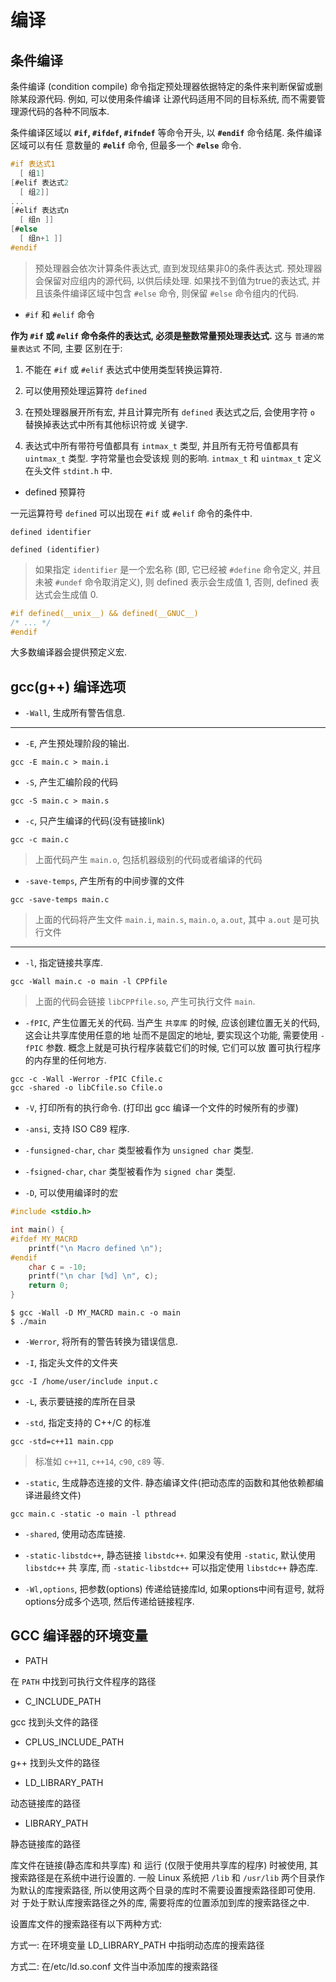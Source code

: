 # 编译

## 条件编译

条件编译 (condition compile) 命令指定预处理器依据特定的条件来判断保留或删除某段源代码. 例如, 可以使用条件编译
让源代码适用不同的目标系统, 而不需要管理源代码的各种不同版本.

条件编译区域以 **`#if`, `#ifdef`, `#ifndef`** 等命令开头, 以 **`#endif`** 命令结尾. 条件编译区域可以有任
意数量的 **`#elif`** 命令, 但最多一个 **`#else`** 命令.

```c
#if 表达式1
  [ 组1]
[#elif 表达式2
  [ 组2]]
...
[#elif 表达式n
  [ 组n ]]
[#else
  [ 组n+1 ]]
#endif
```

> 预处理器会依次计算条件表达式, 直到发现结果非0的条件表达式. 预处理器会保留对应组内的源代码, 以供后续处理.
> 如果找不到值为true的表达式, 并且该条件编译区域中包含 `#else` 命令, 则保留 `#else` 命令组内的代码.
 

- `#if` 和 `#elif` 命令 

**作为 `#if` 或 `#elif` 命令条件的表达式, 必须是整数常量预处理表达式.** 这与 `普通的常量表达式` 不同, 主要
区别在于:

1) 不能在 `#if` 或 `#elif` 表达式中使用类型转换运算符.

2) 可以使用预处理运算符 `defined`

3) 在预处理器展开所有宏, 并且计算完所有 `defined` 表达式之后, 会使用字符 `o` 替换掉表达式中所有其他标识符或
关键字.

4) 表达式中所有带符号值都具有 `intmax_t` 类型, 并且所有无符号值都具有 `uintmax_t` 类型. 字符常量也会受该规
则的影响. `intmax_t` 和 `uintmax_t` 定义在头文件 `stdint.h` 中.


- defined 预算符

一元运算符号 `defined` 可以出现在 `#if` 或 `#elif` 命令的条件中.

```
defined identifier

defined (identifier)
``` 

> 如果指定 `identifier` 是一个宏名称 (即, 它已经被 `#define` 命令定义, 并且未被 `#undef` 命令取消定义), 则
> defined 表示会生成值 1, 否则, defined 表达式会生成值 0.

```c
#if defined(__unix__) && defined(__GNUC__)
/* ... */
#endif
```

大多数编译器会提供预定义宏.


## gcc(g++) 编译选项

- `-Wall`, 生成所有警告信息.

---

- `-E`, 产生预处理阶段的输出.

```
gcc -E main.c > main.i
```

- `-S`, 产生汇编阶段的代码

```
gcc -S main.c > main.s
```

- `-c`, 只产生编译的代码(没有链接link)

```
gcc -c main.c
```

> 上面代码产生 `main.o`, 包括机器级别的代码或者编译的代码


- `-save-temps`, 产生所有的中间步骤的文件

```
gcc -save-temps main.c
``` 

> 上面的代码将产生文件 `main.i`, `main.s`, `main.o`, `a.out`, 其中 `a.out` 是可执行文件 

---


- `-l`, 指定链接共享库.

```
gcc -Wall main.c -o main -l CPPfile
```

> 上面的代码会链接 `libCPPfile.so`, 产生可执行文件 `main`.


- `-fPIC`, 产生位置无关的代码. 当产生 `共享库` 的时候, 应该创建位置无关的代码, 这会让共享库使用任意的地
址而不是固定的地址, 要实现这个功能, 需要使用 `-fPIC` 参数. 概念上就是可执行程序装载它们的时候, 它们可以放
置可执行程序的内存里的任何地方.

```
gcc -c -Wall -Werror -fPIC Cfile.c
gcc -shared -o libCfile.so Cfile.o
```

- `-V`, 打印所有的执行命令. (打印出 gcc 编译一个文件的时候所有的步骤) 


- `-ansi`, 支持 ISO C89 程序.

- `-funsigned-char`, `char` 类型被看作为 `unsigned char` 类型.

- `-fsigned-char`, `char` 类型被看作为 `signed char` 类型.


- `-D`, 可以使用编译时的宏

```c
#include <stdio.h>

int main() {
#ifdef MY_MACRD
    printf("\n Macro defined \n");
#endif
    char c = -10;
    printf("\n char [%d] \n", c);
    return 0;
}
```

```
$ gcc -Wall -D MY_MACRD main.c -o main
$ ./main
```


- `-Werror`, 将所有的警告转换为错误信息.


- `-I`, 指定头文件的文件夹

```
gcc -I /home/user/include input.c
```

- `-L`, 表示要链接的库所在目录


- `-std`, 指定支持的 C++/C 的标准

```
gcc -std=c++11 main.cpp
```

> 标准如 `c++11`, `c++14`, `c90`, `c89` 等.


- `-static`, 生成静态连接的文件. 静态编译文件(把动态库的函数和其他依赖都编译进最终文件)

```
gcc main.c -static -o main -l pthread
```

- `-shared`, 使用动态库链接.

- `-static-libstdc++`, 静态链接 `libstdc++`. 如果没有使用 `-static`, 默认使用 `libstdc++` 共
享库, 而 `-static-libstdc++` 可以指定使用 `libstdc++` 静态库.


- `-Wl,options`, 把参数(options) 传递给链接库ld, 如果options中间有逗号, 就将options分成多个选项,
然后传递给链接程序.

## GCC 编译器的环境变量

- PATH

在 `PATH` 中找到可执行文件程序的路径


- C_INCLUDE_PATH

gcc 找到头文件的路径  


- CPLUS_INCLUDE_PATH

g++ 找到头文件的路径


- LD_LIBRARY_PATH

动态链接库的路径


- LIBRARY_PATH

静态链接库的路径

库文件在链接(静态库和共享库) 和 运行 (仅限于使用共享库的程序) 时被使用, 其搜索路径是在系统中进行设置的. 一般 Linux 
系统把 `/lib` 和 `/usr/lib` 两个目录作为默认的库搜索路径, 所以使用这两个目录的库时不需要设置搜索路径即可使用. 对
于处于默认库搜索路径之外的库, 需要将库的位置添加到库的搜索路径之中. 

设置库文件的搜索路径有以下两种方式:

方式一: 在环境变量 LD_LIBRARY_PATH 中指明动态库的搜索路径

方式二: 在/etc/ld.so.conf 文件当中添加库的搜索路径